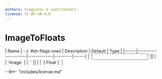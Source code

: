```yaml
---
authors: Fragcolor & contributors
license: CC-BY-SA-4.0
---
```



# ImageToFloats

<div class="sh-parameters" markdown="1">
| Name | - {: #sh-flags-row} | Description | Default | Type |
|------|---------------------|-------------|---------|------|
| `<input>` || | | `Image` |
| `<output>` || | | `[ Float ]` |

</div>



--8<-- "includes/license.md"

